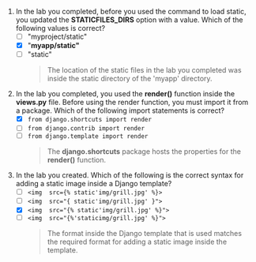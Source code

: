 1. In the lab you completed, before you used the command to load static, you updated the **STATICFILES_DIRS** option with a value. Which of the following values is correct?
    - [ ] "myproject/static"
    - [x] "**myapp/static"**
    - [ ] "static"
        > The location of the static files in the lab you completed was inside the static directory of the 'myapp' directory.

2. In the lab you completed, you used the **render()** function inside the **views.py** file. Before using the render function, you must import it from a package. Which of the following import statements is correct?
    - [x] `from django.shortcuts import render`
    - [ ] `from django.contrib import render`
    - [ ] `from django.template import render`
        > The **django.shortcuts** package hosts the properties for the **render()** function.

3. In the lab you created. Which of the following is the correct syntax for adding a static image inside a Django template?
    - [ ] `<img  src={% static'img/grill.jpg' %}>`
    - [ ] `<img  src="{ static'img/grill.jpg' }">`
    - [x] `<img  src="{% static'img/grill.jpg' %}">`
    - [ ] `<img  src="{%'staticimg/grill.jpg' %}">`
        > The format inside the Django template that is used matches the required format for adding a static image inside the template.
